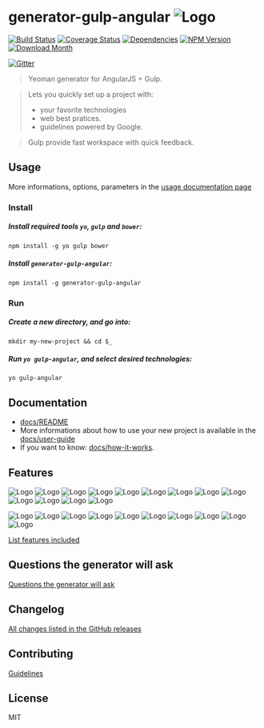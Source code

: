 # generator-gulp-angular ![Logo](generators/app/templates/src/assets/images/generator-gulp-angular-logo.png)

[![Build Status](https://img.shields.io/travis/Swiip/generator-gulp-angular/master.svg?style=flat-square)](http://travis-ci.org/Swiip/generator-gulp-angular)
[![Coverage Status](https://img.shields.io/codecov/c/github/Swiip/generator-gulp-angular.svg?style=flat-square)](http://codecov.io/github/Swiip/generator-gulp-angular?branch=master)
[![Dependencies](http://img.shields.io/david/Swiip/generator-gulp-angular.svg?style=flat-square)](https://david-dm.org/eleven-labs/generator-gulp-angular)
[![NPM Version](http://img.shields.io/npm/v/generator-gulp-angular.svg?style=flat-square)](https://www.npmjs.org/package/generator-gulp-angular)
[![Download Month](http://img.shields.io/npm/dm/generator-gulp-angular.svg?style=flat-square)](https://www.npmjs.org/package/generator-gulp-angular)

[![Gitter](http://img.shields.io/badge/Gitter-room-brightgreen.svg?style=flat-square)](https://gitter.im/Swiip/generator-gulp-angular)

> Yeoman generator for AngularJS + Gulp.

> Lets you quickly set up a project with:
> * your favorite technologies
> * web best pratices.
> * guidelines powered by Google.

> Gulp provide fast workspace with quick feedback.


## Usage

More informations, options, parameters in the [usage documentation page](docs/usage.md)

### Install

##### Install required tools `yo`, `gulp` and `bower`:
```
npm install -g yo gulp bower
```

##### Install `generator-gulp-angular`:
```
npm install -g generator-gulp-angular
```


### Run

##### Create a new directory, and go into:
```
mkdir my-new-project && cd $_
```

##### Run `yo gulp-angular`, and select desired technologies:
```
yo gulp-angular
```

## Documentation

* [docs/README](docs/README.md)
* More informations about how to use your new project is available in the [docs/user-guide](docs/user-guide.md)
* If you want to know: [docs/how-it-works](docs/how-it-works.md).


## Features

![Logo](docs/assets/gulp.png)
![Logo](docs/assets/angular.png)
![Logo](docs/assets/bootstrap.png)
![Logo](docs/assets/materialdesign.png)
![Logo](docs/assets/foundation.png)
![Logo](docs/assets/bower.png)
![Logo](docs/assets/webpack.png)
![Logo](docs/assets/karma.png)
![Logo](docs/assets/cucumber.png)
![Logo](docs/assets/istanbul.png)
![Logo](docs/assets/browsersync.png)
![Logo](docs/assets/jasmine.png)
![Logo](docs/assets/protractor.png)

![Logo](docs/assets/babel.png)
![Logo](docs/assets/coffeescript.png)
![Logo](docs/assets/typescript.png)
![Logo](docs/assets/traceur.png)
![Logo](docs/assets/sass.png)
![Logo](docs/assets/less.png)
![Logo](docs/assets/stylus.png)
![Logo](docs/assets/jade.png)
![Logo](docs/assets/haml.png)
![Logo](docs/assets/handlebars.png)

[List features included](docs/usage.md#features-included-in-the-gulpfile)


## Questions the generator will ask

[Questions the generator will ask](docs/usage.md#questions-the-generator-will-ask)


## Changelog

[All changes listed in the GitHub releases](https://github.com/Swiip/generator-gulp-angular/releases)


## Contributing

[Guidelines](CONTRIBUTING.md)


## License

MIT
